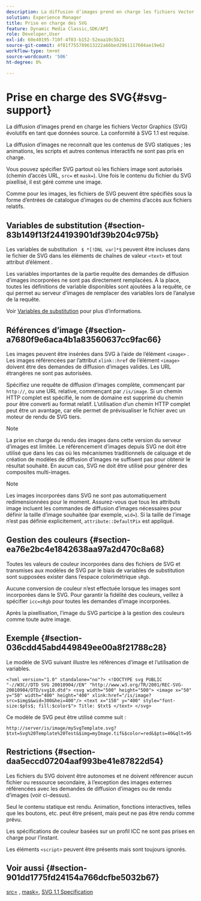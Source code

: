 ```yaml
---
description: La diffusion d’images prend en charge les fichiers Vector Graphics (SVG) évolutifs en tant que données source. La conformité à SVG 1.1 est requise.
solution: Experience Manager
title: Prise en charge des SVG
feature: Dynamic Media Classic,SDK/API
role: Developer,User
exl-id: 60e40195-710f-4f03-b152-52eaa10c5b21
source-git-commit: 4f81f755789613222a66bed2961117604ae19e62
workflow-type: tm+mt
source-wordcount: '506'
ht-degree: 0%

---
```


# Prise en charge des SVG{#svg-support}

La diffusion d’images prend en charge les fichiers Vector Graphics (SVG) évolutifs en tant que données source. La conformité à SVG 1.1 est requise.

La diffusion d’images ne reconnaît que les contenus de SVG statiques ; les animations, les scripts et autres contenus interactifs ne sont pas pris en charge.

Vous pouvez spécifier SVG partout où les fichiers image sont autorisés (chemin d’accès URL, `src=` et `mask=`). Une fois le contenu du fichier du SVG pixellisé, il est géré comme une image.

Comme pour les images, les fichiers de SVG peuvent être spécifiés sous la forme d’entrées de catalogue d’images ou de chemins d’accès aux fichiers relatifs.

## Variables de substitution {#section-83b149f13f244193901df39b204c975b}

Les variables de substitution ` $ *[!DNL var]*$` peuvent être incluses dans le fichier de SVG dans les éléments de chaînes de valeur `<text>` et tout attribut d’élément .

Les variables importantes de la partie requête des demandes de diffusion d’images incorporées ne sont pas directement remplacées. À la place, toutes les définitions de variable disponibles sont ajoutées à la requête, ce qui permet au serveur d’images de remplacer des variables lors de l’analyse de la requête.

Voir [Variables de substitution](../../../../../is-api/http-ref/image-serving-api-ref/c-http-protocol-reference/c-syntax-and-features/r-is-http-substitution-variables.md#reference-90dc01aba44940e4acdd0c6476e7aa5a) pour plus d’informations.

## Références d’image {#section-a7680f9e6aca4b1a83560637cc9fac66}

Les images peuvent être insérées dans SVG à l’aide de l’élément `<image>` . Les images référencées par l’attribut `xlink::href` de l’élément `<image>` doivent être des demandes de diffusion d’images valides. Les URL étrangères ne sont pas autorisées.

Spécifiez une requête de diffusion d’images complète, commençant par `http://`, ou une URL relative, commençant par `/is/image`. Si un chemin HTTP complet est spécifié, le nom de domaine est supprimé du chemin pour être converti au format relatif. L’utilisation d’un chemin HTTP complet peut être un avantage, car elle permet de prévisualiser le fichier avec un moteur de rendu de SVG tiers.

>[!NOTE]
>
>La prise en charge du rendu des images dans cette version du serveur d’images est limitée. Le référencement d’images depuis SVG ne doit être utilisé que dans les cas où les mécanismes traditionnels de calquage et de création de modèles de diffusion d’images ne suffisent pas pour obtenir le résultat souhaité. En aucun cas, SVG ne doit être utilisé pour générer des composites multi-images.

>[!NOTE]
>
>Les images incorporées dans SVG ne sont pas automatiquement redimensionnées pour le moment. Assurez-vous que tous les attributs image incluent les commandes de diffusion d’images nécessaires pour définir la taille d’image souhaitée (par exemple, `wid=`). Si la taille de l’image n’est pas définie explicitement, `attribute::DefaultPix` est appliqué.

## Gestion des couleurs {#section-ea76e2bc4e1842638aa97a2d470c8a68}

Toutes les valeurs de couleur incorporées dans des fichiers de SVG et transmises aux modèles de SVG par le biais de variables de substitution sont supposées exister dans l’espace colorimétrique `sRgb`.

Aucune conversion de couleur n’est effectuée lorsque les images sont incorporées dans le SVG. Pour garantir la fidélité des couleurs, veillez à spécifier `icc=sRgb` pour toutes les demandes d’image incorporées.

Après la pixellisation, l’image du SVG participe à la gestion des couleurs comme toute autre image.

## Exemple {#section-036cdd45abd449849ee00a8f21788c28}

Le modèle de SVG suivant illustre les références d’image et l’utilisation de variables.

`<?xml version="1.0" standalone="no"?> <!DOCTYPE svg PUBLIC "-//W3C//DTD SVG 20010904//EN" "http://www.w3.org/TR/2001/REC-SVG-20010904/DTD/svg10.dtd"> <svg width="500" height="500"> <image x="50" y="50" width="400" height="400" xlink:href="/is/image?src=$img$&wid=300&hei=400"/> <text x="150" y="400" style="font-size:$pts$; fill:$color$"> Title: $txt$ </text> </svg>`

Ce modèle de SVG peut être utilisé comme suit :

`http://server/is/image/mySvgTemplate.svg?$txt=Svg%20Template%20Test&$img=myImage.tif&$color=red&$pts=40&qlt=95`

## Restrictions {#section-daa5eccd07204aaf993be41e87822d54}

Les fichiers du SVG doivent être autonomes et ne doivent référencer aucun fichier ou ressource secondaire, à l’exception des images externes référencées avec les demandes de diffusion d’images ou de rendu d’images (voir ci-dessus).

Seul le contenu statique est rendu. Animation, fonctions interactives, telles que les boutons, etc. peut être présent, mais peut ne pas être rendu comme prévu.

Les spécifications de couleur basées sur un profil ICC ne sont pas prises en charge pour l’instant.

Les éléments `<script>` peuvent être présents mais sont toujours ignorés.

## Voir aussi {#section-901dd1775fd24154a766dcfbe5032b67}

[src=](../../../../../is-api/http-ref/image-serving-api-ref/c-http-protocol-reference/c-command-reference/r-src.md#reference-f6506637778c4c69bf106a7924a91ab1) , [mask=](../../../../../is-api/http-ref/image-serving-api-ref/c-http-protocol-reference/c-command-reference/r-mask.md#reference-922254e027404fb890b850e2723ee06e), [SVG 1.1 Specification](https://www.w3.org/TR/SVG11/)
